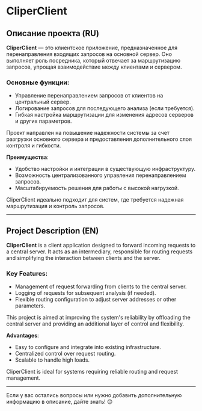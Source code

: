 # CliperClient

## Описание проекта (RU)

**CliperClient** — это клиентское приложение, предназначенное для перенаправления входящих запросов на основной сервер.
Оно выполняет роль посредника, который отвечает за маршрутизацию запросов, упрощая взаимодействие между клиентами и
сервером.

### Основные функции:

- Управление перенаправлением запросов от клиентов на центральный сервер.
- Логирование запросов для последующего анализа (если требуется).
- Гибкая настройка маршрутизации для изменения адресов серверов и других параметров.

Проект направлен на повышение надежности системы за счет разгрузки основного сервера и предоставления дополнительного
слоя контроля и гибкости.

**Преимущества**:

- Удобство настройки и интеграции в существующую инфраструктуру.
- Возможность централизованного управления перенаправлением запросов.
- Масштабируемость решения для работы с высокой нагрузкой.

CliperClient идеально подходит для систем, где требуется надежная маршрутизация и контроль запросов.

---

## Project Description (EN)

**CliperClient** is a client application designed to forward incoming requests to a central server. It acts as an
intermediary, responsible for routing requests and simplifying the interaction between clients and the server.

### Key Features:

- Management of request forwarding from clients to the central server.
- Logging of requests for subsequent analysis (if needed).
- Flexible routing configuration to adjust server addresses or other parameters.

This project is aimed at improving the system's reliability by offloading the central server and providing an additional
layer of control and flexibility.

**Advantages**:

- Easy to configure and integrate into existing infrastructure.
- Centralized control over request routing.
- Scalable to handle high loads.

CliperClient is ideal for systems requiring reliable routing and request management.

---

Если у вас остались вопросы или нужно добавить дополнительную информацию в описание, дайте знать! 😊